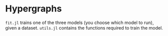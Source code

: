 # Hypergraphs
 `fit.jl` trains one of the three models (you choose which model to run), given a dataset. `utils.jl` contains the functions required to train the model. 
